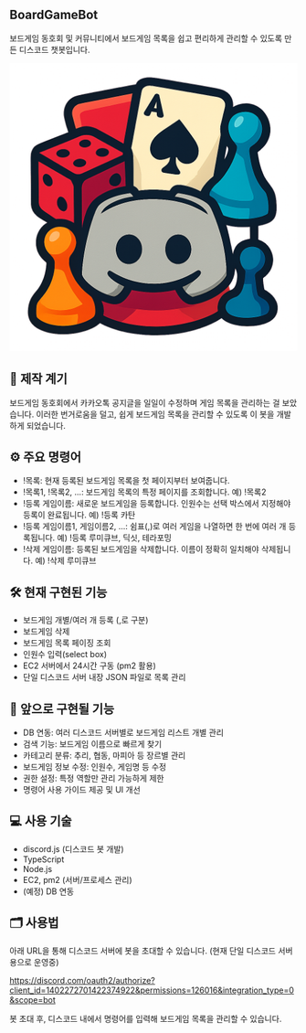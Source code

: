 ## BoardGameBot
보드게임 동호회 및 커뮤니티에서 보드게임 목록을 쉽고 편리하게 관리할 수 있도록 만든 디스코드 챗봇입니다.

![봇 아이콘](./public/boardgame-bot.png)


## 📌 제작 계기
보드게임 동호회에서 카카오톡 공지글을 일일이 수정하며 게임 목록을 관리하는 걸 보았습니다.
이러한 번거로움을 덜고, 쉽게 보드게임 목록을 관리할 수 있도록 이 봇을 개발하게 되었습니다.

## ⚙️ 주요 명령어
- !목록: 현재 등록된 보드게임 목록을 첫 페이지부터 보여줍니다.
- !목록1, !목록2, ...: 보드게임 목록의 특정 페이지를 조회합니다.
예) !목록2
- !등록 게임이름: 새로운 보드게임을 등록합니다. 인원수는 선택 박스에서 지정해야 등록이 완료됩니다.
예) !등록 카탄
- !등록 게임이름1, 게임이름2, ...: 쉼표(,)로 여러 게임을 나열하면 한 번에 여러 개 등록됩니다.
예) !등록 루미큐브, 딕싯, 테라포밍
- !삭제 게임이름: 등록된 보드게임을 삭제합니다. 이름이 정확히 일치해야 삭제됩니다.
예) !삭제 루미큐브

## 🛠️ 현재 구현된 기능
- 보드게임 개별/여러 개 등록 (,로 구분)
- 보드게임 삭제
- 보드게임 목록 페이징 조회
- 인원수 입력(select box)
- EC2 서버에서 24시간 구동 (pm2 활용)
- 단일 디스코드 서버 내장 JSON 파일로 목록 관리

## 🚧 앞으로 구현될 기능
- DB 연동: 여러 디스코드 서버별로 보드게임 리스트 개별 관리
- 검색 기능: 보드게임 이름으로 빠르게 찾기
- 카테고리 분류: 추리, 협동, 마피아 등 장르별 관리
- 보드게임 정보 수정: 인원수, 게임명 등 수정
- 권한 설정: 특정 역할만 관리 가능하게 제한
- 명령어 사용 가이드 제공 및 UI 개선

## 💻 사용 기술
- discord.js (디스코드 봇 개발)
- TypeScript
- Node.js
- EC2, pm2 (서버/프로세스 관리)
- (예정) DB 연동

## 🗂️ 사용법
아래 URL을 통해 디스코드 서버에 봇을 초대할 수 있습니다. (현재 단일 디스코드 서버 용으로 운영중)

https://discord.com/oauth2/authorize?client_id=1402272701422374922&permissions=126016&integration_type=0&scope=bot

봇 초대 후, 디스코드 내에서 명령어를 입력해 보드게임 목록을 관리할 수 있습니다.